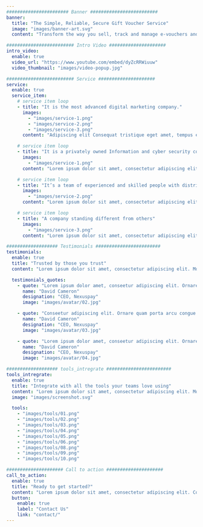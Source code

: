 ```yaml
---
####################### Banner #########################
banner:
  title: "The Simple, Reliable, Secure Gift Voucher Service"
  image: "images/banner-art.svg"
  content: "Transform the way you sell, track and manage e-vouchers and gift cards with Voucherstore."

######################### Intro Video #####################
intro_video:
  enable: true
  video_url: "https://www.youtube.com/embed/dyZcRRWiuuw"
  video_thumbnail: "images/video-popup.jpg"

######################### Service #####################
service:
  enable: true
  service_item:
    # service item loop
    - title: "It is the most advanced digital marketing company."
      images:
        - "images/service-1.png"
        - "images/service-2.png"
        - "images/service-3.png"
      content: "Adipiscing elit Consequat tristique eget amet, tempus eu at consecttur. Leo facilisi nunc viverra tellus. Ac laoreet sit vel consquat. consectetur adipiscing elit. Consequat tristique eget amet, tempus eu at consecttur. Leo facilisi nunc viverra tellus. Ac laoreet sit vel consquat."

    # service item loop
    - title: "It is a privately owned Information and cyber security company"
      images:
        - "images/service-1.png"
      content: "Lorem ipsum dolor sit amet, consectetur adipiscing elit. Consequat tristique eget amet, tempus eu at consecttur. Leo facilisi nunc viverra tellus. Ac laoreet sit vel consquat. consectetur adipiscing elit. Consequat tristique eget amet, tempus eu at consecttur. Leo facilisi nunc viverra tellus. Ac laoreet sit vel consquat."

    # service item loop
    - title: "It’s a team of experienced and skilled people with distributions"
      images:
        - "images/service-2.png"
      content: "Lorem ipsum dolor sit amet, consectetur adipiscing elit. Consequat tristique eget amet, tempus eu at consecttur. Leo facilisi nunc viverra tellus. Ac laoreet sit vel consquat. consectetur adipiscing elit. Consequat tristique eget amet, tempus eu at consecttur. Leo facilisi nunc viverra tellus. Ac laoreet sit vel consquat."

    # service item loop
    - title: "A company standing different from others"
      images:
        - "images/service-3.png"
      content: "Lorem ipsum dolor sit amet, consectetur adipiscing elit. Consequat tristique eget amet, tempus eu at consecttur. Leo facilisi nunc viverra tellus. Ac laoreet sit vel consquat. consectetur adipiscing elit. Consequat tristique eget amet, tempus eu at consecttur. Leo facilisi nunc viverra tellus. Ac laoreet sit vel consquat."

################### Testimonials ########################
testimonials:
  enable: true
  title: "Trusted by those you trust"
  content: "Lorem ipsum dolor sit amet, consectetur adipiscing elit. Morbi egestas Werat viverra id et aliquet. vulputate egestas sollicitudin."

  testimonials_quotes:
    - quote: "Lorem ipsum dolor amet, conseetur adipiscing elit. Ornare quam porta arcu congue felis volutpat. Vitae lectudbfs dolor faucibus"
      name: "David Cameron"
      designation: "CEO, Nexuspay"
      image: "images/avatar/02.jpg"

    - quote: "Conseetur adipiscing elit. Ornare quam porta arcu congue felis volutpat. Vitae lectudbfs pellentesque vitae dolor faucibus"
      name: "David Cameron"
      designation: "CEO, Nexuspay"
      image: "images/avatar/03.jpg"

    - quote: "Lorem ipsum dolor amet, conseetur adipiscing elit. Ornare quam porta arcu congue felis volutpat. Vitae lectudbfs pellentesque vitae dolor"
      name: "David Cameron"
      designation: "CEO, Nexuspay"
      image: "images/avatar/04.jpg"

################### tools_intregrate ########################
tools_intregrate:
  enable: true
  title: "Integrate with all the tools your teams love using"
  content: "Lorem ipsum dolor sit amet, consectetur adipiscing elit. Morbi egestas Werat viverra id et aliquet. vulputate egestas sollicitudin."
  image: "images/screenshot.svg"

  tools:
    - "images/tools/01.png"
    - "images/tools/02.png"
    - "images/tools/03.png"
    - "images/tools/04.png"
    - "images/tools/05.png"
    - "images/tools/06.png"
    - "images/tools/08.png"
    - "images/tools/09.png"
    - "images/tools/10.png"

##################### Call to action #####################
call_to_action:
  enable: true
  title: "Ready to get started?"
  content: "Lorem ipsum dolor sit amet, consectetur adipiscing elit. Consequat eget amtempus eu at consecttur."
  button:
    enable: true
    label: "Contact Us"
    link: "contact/"
---
```

